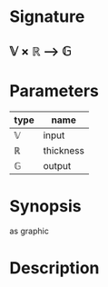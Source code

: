 # Signature
## 𝕍 × ℝ ⟶ 𝔾

# Parameters

| type | name |
|------|------|
|𝕍|input|
|ℝ|thickness|
|𝔾|output|

# Synopsis
as graphic

# Description
